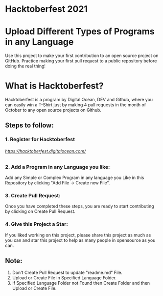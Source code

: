 # Hacktoberfest 2021

# Upload Different Types of Programs in any Language
Use this project to make your first contribution to an open source project on GitHub. Practice making your first pull request to a public repository before doing the real thing!

# What is Hacktoberfest?
Hacktoberfest is a program by Digital Ocean, DEV and Github, where you can easily win a T-Shirt just by making 4 pull requests in the month of October to any open source projects on Github.

## Steps to follow:

### 1. Register for Hacktoberfest
###### https://hacktoberfest.digitalocean.com/

### 2. Add a Program in any Language you like:
Add any Simple or Complex Program in any language you Like in this Repository by clicking "Add File -> Create new File".

### 3. Create Pull Request:
Once you have completed these steps, you are ready to start contributing by clicking on Create Pull Request.

### 4. Give this Project a Star:
If you liked working on this project, please share this project as much as you can and star this project to help as many people in opensource as you can.

## Note:
1. Don't Create Pull Request to update "readme.md" File.
2. Upload or Create File in Specified Language Folder.
3. If Specified Language Folder not Found then Create Folder and then Upload or Create File.
